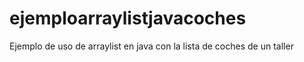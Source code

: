 # ejemploarraylistjavacoches
Ejemplo de uso de arraylist en java con la lista de coches de un taller

